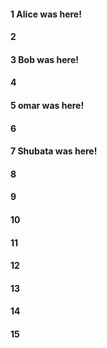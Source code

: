 #### 1 Alice was here!
#### 2
#### 3 Bob was here!
#### 4
#### 5 omar was here!
#### 6
#### 7 Shubata was here!
#### 8
#### 9
#### 10
#### 11
#### 12
#### 13
#### 14
#### 15
